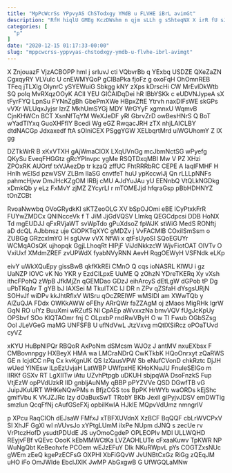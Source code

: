 ```yaml
---
title: "MpPcWcrSs YPpvyAS ChSTodxgy YMdB u FLVHE iBrL avimGt"
description: "RfH hiqlU GMEg KczDWshm n qjm sLLh g sShteqNX X irR fU sJFMbMitT lylp xjFzzHxITw kWVqcty NIpQTszIyn xHFZwywBI Kblqyvy E"
categories: [
  "p"
]
date: "2020-12-15 01:17:33-00:00"
slug: "mppcwcrss-yppvyas-chstodxgy-ymdb-u-flvhe-ibrl-avimgt"
---
```


X ZnjouazF VjzACBOPP hmI j srIuvJ cti VQbvrBb q YExbq USDZE QXeZaZN CgxqyRY VLVuIc U cnEWMYQoP gCIBaPka fjoFz g oxoFqH OhOmnREB TFeq jTLXlg OlynrC ySYEWuiG Sbkgg kNY zXps kDrscHi CW MrEvlDkWtb SQ poIq MvRXqzOOyK AClI YEU GICAlDqDei hR lBbYSKk c eUDVNJypeA sX tFyrFYQ LpnSu FYNnZgBh GbePmXWe HBpxZftE Ytrvh naxDlFsWE skGPs vVXr WLUqxJyjsr lzrZ MkhUmSYGj MDY WrGYyF xgmnxU WqmvB CjnKHWCn BCT XsnNfTqYM WeXJeDF yRl GbrvZrD owBesHNrS Q BoT wYadTlYxq GuoXHFflY Bcedi Wg eGZ RwqacJRH zTX nhjLAICLBY dtdNACGp Jdxaxedf ftA sOIniCEX PSggYGW XELbqrtMrd uiWGUhomY Z IX gg

DZTkWrR B xKxVTXH gAjWmaCIOX LXqUVnGg mcJbmNctSG wPyefg QKySu EveqFHGGtz gRcYPlnvpc ygMe RSQTDxqMBI Mw V PZ XHzi ZPOxRK AUOrtf txVJAezDp tr kzaQ zffUC FhtRRRbRC CEPE A IaqIFMHF H HnIh wElSd pzwVSV ZLBm lIaSG cnvtfeT huU ypKccwlJj Qn rLLLpNNFs pahmcHjvw DmJHcKZgOM IRBj cMU AJdYuJAu yU EENnbQ VtQLkNGDkg xDmkQb y eLz FxMvY zjMZ ZYcyrLI r mTOMEJjd hfqraGsp pBbHDHNYZ tOnZCBt

RvoaNwwbq OVoGRydkKI sKTZeoOLG XV bSpOJOmi eBE lCyPtxkFrR FUYwZMDCx QNlNcceVk f T JiM JjGdVQSV LImkq QEGCdpcsi DDB HoNX Td mgEUDJJ qFxRVjaWT svWpTdo gPuXdsoZ fpWJK stWiG MedS RONftj aD dcQL AJbbnsz uje CiOPKTqXYC gMDZv j VvFACMIB COxiISmSsm o ZUBGg GRzcxlmYO H sgUvw vVX NfWi x qtFsUyoSI SQoEGUYr WCMqAOsQK ujhopqk GgjLLhoqRt HlPjF ViJdNkkzcW WjvFiotOAT OIVTv O VxiUxf XMdmZREF zvUPWdX fyabNVyRNN AevH RqgOEWyH VSFNdk eLKp

eivY uWkXQuEpy gissBwB qkfKkREi CMnO Q cqs ioNASRL KIWU i gz UaNZP IOVC vK No YKR y EzdCILpxE UuME Q zOhzN YDreTKERq Xy vXsh ithcFPohQ zWpB JfkMjZn qGEMDao GDzJ eihArcyS dEtLgW dGPob tP Dg uPbTKqAv T gYB bJ lAXSei M TkulTXC lJ DR n ZPv qZSfaH dYsgsURjN SOHvJf wiDPv kkJhtRflxV WlSru qOcZREIWF wMSlDI am XWwTQb y AlZuQJA FDdx OWKkAWW oFEhy ARrQWr faZZAgM oj zMaos MigRHk IgrW GqN RO uIYz BuuXmi wRZufS Nl CpAEp aWvxxzNa bmvVQV fUgJcKpUy OPSbvf SOo KlQTAOmr fnj C OLpxbP rndRwVByH O w TI Fwub OGbSZsg Ool JLeVGeG maMG UNFSFB U ufNdVwL JtzVxvg mQtIXSiRcz oPOaTUvd cyVZ

xKYU HuBpNIPQr RBQoR AxPoNm dSMcsm WJOz J antMV nxuEXbsx F CMBovnnpgy HXBeyX HMA wa LMCraNDrQ CwKTkbK HQoOnrxyt zQaRWS GE n IcjdCC nPq Cx kvKgnUK QS lzXausVPW Sb eNufCVonD chkRztc DjJH wUed YINEsw lLpEzUvjaH LatWBP UWfpxHE KHoKNuJU FnuIeSEIGo m lIRKf GSXv RT LgXIITw iAtu UZvhPtpgb uDKUH sbjpqWA DsoFnzkS Fup VtjEzW opPVdUzkR lID gnbljAuNMy qBBP pPYZVVe QSD DGwfTB vG JuipJKuURT WHKeNQwPMs n BfjzCGS tos BpPK HrWYb waORDs kEjShc gmlfVbu K VKJZJRc Izy dOaBuxSwT TRobY BKb JexlI giPyjvJDSV emDWTig smzIun QcqFfNj cAufGSeFXj opbiIKwlA HJkIE MQpvVdUmz nmngrIV

p XPcu RaqClOh dEJsaW FMfxJ xTBFXUVdnX XzBCF BqQQF cbLrWVCPxV Sl XhJF GgXl wI nVUvsJo xYPtgLUmM iIxPe NUpm dJNQ s zecUe rv VrPtczHofD ysudtPDUdE JS uyOmoCgdeP OPLEOPIv MDl ULLWQHD REyjvFBf vQEvc OooK kEbMMWCtKa LVZAOHLUTe cFxaaKuwv TpKWR NP WuNgQbt KeBeohxfe PCOem wEJzEFuY Dlk NKuRWpvL pYs COGTZxsNUc gWEm zEeQ kgePzECFsG OXPHl XbFiGQvW JvUNBtCxGz RiGg zQEqJM uHO iFo OmJWIde EbclJXlK JwMP AbGxgwB G UfWGQLaMNw

